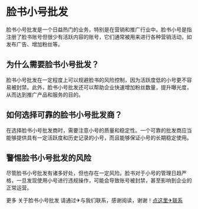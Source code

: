 # 脸书小号批发

脸书小号批发是一个日益热门的业务，特别是在营销和推广行业中。脸书小号是指注册了脸书账号但很少有活跃内容的账号，它们通常被用来进行各种营销活动，如发布广告、增加粉丝等。

## 为什么需要脸书小号批发？

脸书小号批发在一定程度上可以规避脸书的风险控制，因为活跃度低的小号更不容易被封禁。此外，脸书小号批发还可以帮助企业快速增加粉丝数量，提升曝光度，从而达到推广产品和服务的目的。

## 如何选择可靠的脸书小号批发商？

在选择脸书小号批发商时，需要注意小号的质量和稳定性。一个可靠的批发商应当能够提供具有一定活跃度和历史记录的小号，而且能够保证小号的长期稳定使用。

## 警惕脸书小号批发的风险

尽管脸书小号批发有诸多好处，但也存在一定风险。脸书对于小号的管理日趋严格，一旦发现使用小号进行违规操作，可能会导致账号被封禁，甚至影响到企业的正常运营。

更多 关于脸书小号批发 请通过✈与我们联系，感谢阅读，谢谢！[点这里✈联系](https://abc.k02.cc)
